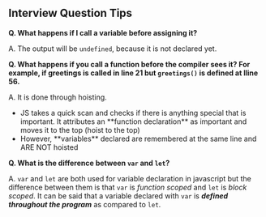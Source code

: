 ## Interview Question Tips

**Q. What happens if I call a variable before assigning it?**

A. The output will be `undefined`, because it is not declared yet.

**Q. What happens if you call a function before the compiler sees it? For example, if greetings is called in line 21 but `greetings()` is defined at lline 56.**

A. It is done through hoisting.
<ul>
<li>JS takes a quick scan and checks if there is anything special that is important. It attributes an **function declaration** as important and moves it to the top (hoist to the top)</li>
<li>However, **variables** declared are remembered at the same line and ARE NOT hoisted</li>
</ul>

**Q. What is the difference between `var` and `let`?**

A. `var` and `let` are both used for variable declaration in javascript but the difference between them is that `var` is *function scoped* and `let` is *block scoped*.
It can be said that a variable declared with `var` is **_defined throughout the program_** as compared to `let`.